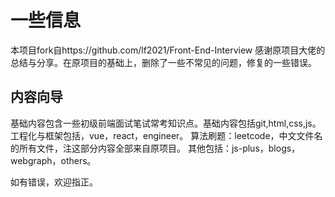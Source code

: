 # 一些信息

本项目fork自https://github.com/lf2021/Front-End-Interview  感谢原项目大佬的总结与分享。在原项目的基础上，删除了一些不常见的问题，修复的一些错误。

## 内容向导

基础内容包含一些初级前端面试笔试常考知识点。基础内容包括git,html,css,js。
工程化与框架包括，vue，react，engineer。
算法刷题：leetcode，中文文件名的所有文件，注这部分内容全部来自原项目。
其他包括：js-plus，blogs，webgraph，others。

如有错误，欢迎指正。




